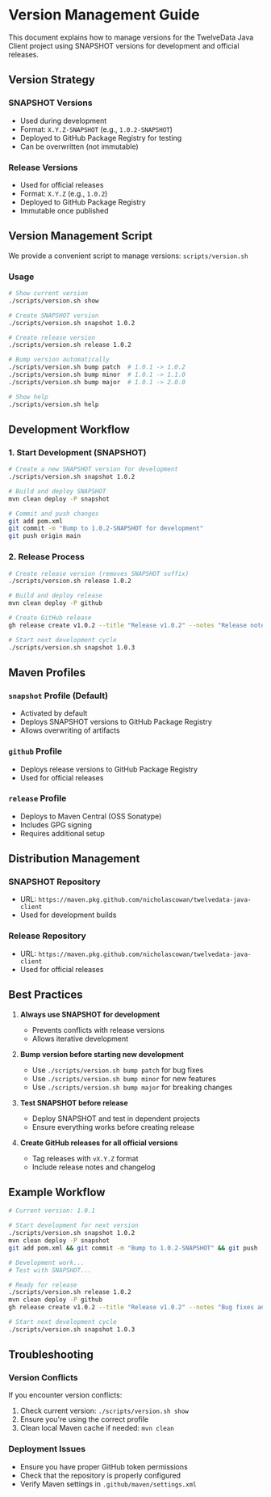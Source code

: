 # Version Management Guide

This document explains how to manage versions for the TwelveData Java Client project using SNAPSHOT versions for development and official releases.

## Version Strategy

### SNAPSHOT Versions
- Used during development
- Format: `X.Y.Z-SNAPSHOT` (e.g., `1.0.2-SNAPSHOT`)
- Deployed to GitHub Package Registry for testing
- Can be overwritten (not immutable)

### Release Versions
- Used for official releases
- Format: `X.Y.Z` (e.g., `1.0.2`)
- Deployed to GitHub Package Registry
- Immutable once published

## Version Management Script

We provide a convenient script to manage versions: `scripts/version.sh`

### Usage

```bash
# Show current version
./scripts/version.sh show

# Create SNAPSHOT version
./scripts/version.sh snapshot 1.0.2

# Create release version
./scripts/version.sh release 1.0.2

# Bump version automatically
./scripts/version.sh bump patch  # 1.0.1 -> 1.0.2
./scripts/version.sh bump minor  # 1.0.1 -> 1.1.0
./scripts/version.sh bump major  # 1.0.1 -> 2.0.0

# Show help
./scripts/version.sh help
```

## Development Workflow

### 1. Start Development (SNAPSHOT)

```bash
# Create a new SNAPSHOT version for development
./scripts/version.sh snapshot 1.0.2

# Build and deploy SNAPSHOT
mvn clean deploy -P snapshot

# Commit and push changes
git add pom.xml
git commit -m "Bump to 1.0.2-SNAPSHOT for development"
git push origin main
```

### 2. Release Process

```bash
# Create release version (removes SNAPSHOT suffix)
./scripts/version.sh release 1.0.2

# Build and deploy release
mvn clean deploy -P github

# Create GitHub release
gh release create v1.0.2 --title "Release v1.0.2" --notes "Release notes here"

# Start next development cycle
./scripts/version.sh snapshot 1.0.3
```

## Maven Profiles

### `snapshot` Profile (Default)
- Activated by default
- Deploys SNAPSHOT versions to GitHub Package Registry
- Allows overwriting of artifacts

### `github` Profile
- Deploys release versions to GitHub Package Registry
- Used for official releases

### `release` Profile
- Deploys to Maven Central (OSS Sonatype)
- Includes GPG signing
- Requires additional setup

## Distribution Management

### SNAPSHOT Repository
- URL: `https://maven.pkg.github.com/nicholascowan/twelvedata-java-client`
- Used for development builds

### Release Repository
- URL: `https://maven.pkg.github.com/nicholascowan/twelvedata-java-client`
- Used for official releases

## Best Practices

1. **Always use SNAPSHOT for development**
   - Prevents conflicts with release versions
   - Allows iterative development

2. **Bump version before starting new development**
   - Use `./scripts/version.sh bump patch` for bug fixes
   - Use `./scripts/version.sh bump minor` for new features
   - Use `./scripts/version.sh bump major` for breaking changes

3. **Test SNAPSHOT before release**
   - Deploy SNAPSHOT and test in dependent projects
   - Ensure everything works before creating release

4. **Create GitHub releases for all official versions**
   - Tag releases with `vX.Y.Z` format
   - Include release notes and changelog

## Example Workflow

```bash
# Current version: 1.0.1

# Start development for next version
./scripts/version.sh snapshot 1.0.2
mvn clean deploy -P snapshot
git add pom.xml && git commit -m "Bump to 1.0.2-SNAPSHOT" && git push

# Development work...
# Test with SNAPSHOT...

# Ready for release
./scripts/version.sh release 1.0.2
mvn clean deploy -P github
gh release create v1.0.2 --title "Release v1.0.2" --notes "Bug fixes and improvements"

# Start next development cycle
./scripts/version.sh snapshot 1.0.3
```

## Troubleshooting

### Version Conflicts
If you encounter version conflicts:
1. Check current version: `./scripts/version.sh show`
2. Ensure you're using the correct profile
3. Clean local Maven cache if needed: `mvn clean`

### Deployment Issues
- Ensure you have proper GitHub token permissions
- Check that the repository is properly configured
- Verify Maven settings in `.github/maven/settings.xml` 